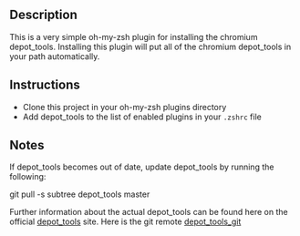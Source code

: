 Description
---------------
This is a very simple oh-my-zsh plugin for installing the chromium depot_tools. Installing this plugin will put all of the chromium depot_tools in your path automatically.

Instructions
---------------

  - Clone this project in your oh-my-zsh plugins directory
  - Add depot_tools to the list of enabled plugins in your `.zshrc` file

Notes
---------------
If depot_tools becomes out of date, update depot_tools by running the following:

git pull -s subtree depot_tools master

Further information about the actual depot_tools can be found here on the official [depot_tools] site. Here is the git remote [depot_tools_git]


[depot_tools]: http://www.chromium.org/developers/how-tos/install-depot-tools
[depot_tools_git]: https://chromium.googlesource.com/chromium/tools/depot_tools.git

